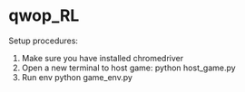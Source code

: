 # qwop_RL
 
Setup procedures:
1) Make sure you have installed chromedriver
2) Open a new terminal to host game:
    python host_game.py
3) Run env
    python game_env.py